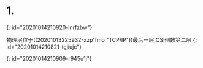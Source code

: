 # 1.
{: id="20201014210920-lnrfzbw"}

物理层位于((20201013225932-xzp1fmo "TCP/IP"))最后一层,OSI倒数第二层
{: id="20201014210821-tgjiujc"}

{: id="20201014210909-r945u1j"}
